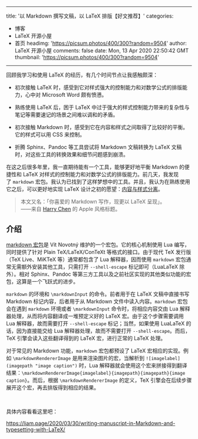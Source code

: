 
---
title: '以 Markdown 撰写文稿，以 LaTeX 排版【好文推荐】'
categories: 
 - 博客
 - LaTeX 开源小屋
 - 首页
headimg: 'https://picsum.photos/400/300?random=9504'
author: LaTeX 开源小屋
comments: false
date: Mon, 13 Apr 2020 22:50:42 GMT
thumbnail: 'https://picsum.photos/400/300?random=9504'
---

<div>   
<p>
                                                        </p><p>回顾我学习和使用 LaTeX 的经历，有几个时间节点让我感触颇深：</p><ul class=" list-paddingleft-2"><li><p>初次接触 LaTeX 时，感受到它对样式强大的控制能力和对数学公式的排版能力，心中对 Microsoft Word 颇有愤懑。</p></li><li><p>熟练使用 LaTeX 后，困于 LaTeX 中过于强大的样式控制能力带来的复杂性与笔记等需要速记的场景之间难以调和的矛盾。</p></li><li><p>初次接触 Markdown 时，感受到它在内容和样式之间取得了比较好的平衡。它的样式可以用 CSS 来控制。</p></li><li><p>折腾 Sphinx、Pandoc 等工具尝试将 Markdown 文稿转换为 LaTeX 文稿时，对这些工具的转换效果和细节问题感到崩溃。</p></li></ul><p>在这之后很多年里，我一直期待能有一个工具，能够更好地平衡 Markdown 的便捷性和 LaTeX 对样式的控制能力和对数学公式的排版能力。前几天，我发现了 <code>markdown</code> 宏包。我认为已找到了这样梦想中的工具。并且，我认为在熟练使用它之后，可以更好地实现 LaTeX 设计之初的愿望：<a href="https://liam.page/2019/03/18/separation-of-content-and-presentation/">内容与样式分离</a>。</p><blockquote><p>本文又名：「你喜爱的 Markdown 写作，现更以 LaTeX 呈现」。<br>——来自 <a href="https://harrychen.xyz/" target="_blank">Harry Chen</a> 的 Apple 风格标题。</p></blockquote><h2>介绍</h2><p><a href="https://ctan.org/pkg/markdown" target="_blank">markdown 宏包</a>是 Vít Novotný 维护的一个宏包。它的核心机制使用 Lua 编写，同时提供了针对 Plain TeX/LaTeX/ConTeXt 等格式的接口。由于现代 TeX 发行版（TeX Live、MiKTeX 等）通常都包含了 Lua 解释器，因而使用 <code>markdown</code> 宏包通常无需额外安装其他工具，只需打开 <code>--shell-escape</code> 标记即可（LuaLaTeX 除外）。相对 Sphinx、Pandoc 等第三方工具以及之前社区实现的其他类似功能的宏包，这算是一个飞跃式的进步。</p><p><code>markdown</code> 的环境和 <code>\markdownInput</code> 的命令。前者用于在 LaTeX 文稿中直接书写 Markdown 标记内容，后者用于从 Markdown 文件中读入内容。<code>markdown</code> 宏包会在遇到 <code>markdown</code> 环境或者 <code>\markdownInput</code> 命令时，将相应内容交由 Lua 解释器处理，从而将内容翻译成一堆预定义好的 LaTeX 宏。由于这个步骤需要调用 Lua 解释器，故而需要打开 <code>--shell-escape</code> 标记；当然，如果使用 LuaLaTeX 的话，因为直接能交给 Lua 解释器处理，故而不需要打开 <code>--shell-escape</code>。而后，TeX 引擎会读入这些翻译得到的 LaTeX 宏，进行正常的 LaTeX 处理。</p><p>对于常见的 Markdown 功能，<code>markdown</code> 宏包都预设了 LaTeX 宏相应的实现。例如 <code>\markdownRendererImage</code> 是用来渲染图片的宏，当解析到 <code>![imagelabel](imagepath "image caption")</code> 时，Lua 解释器就会使用这个宏来拼接得到翻译结果：<code>\markdownRendererImage&#123;imagelabel&#125;&#123;imagepath&#125;&#123;imagepath&#125;&#123;image caption&#125;</code>。而后，根据 <code>\markdownRendererImage</code> 的定义，TeX 引擎会在后续步骤展开这个宏，再去排版得到相应的结果。</p><p><br></p><p>具体内容看看这里吧：</p><p><a href="https://liam.page/2020/03/30/writing-manuscript-in-Markdown-and-typesetting-with-LaTeX/">https://liam.page/2020/03/30/writing-manuscript-in-Markdown-and-typesetting-with-LaTeX/</a></p><p><br></p>                        <p></p>
                        <!-- E 正文 -->
                      
</div>
            
